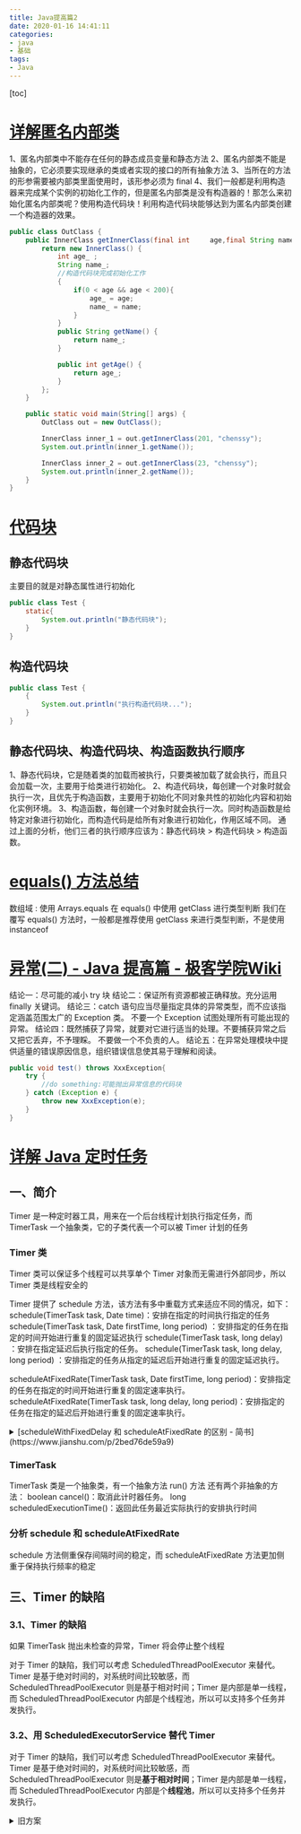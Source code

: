 ```yaml
---
title: Java提高篇2
date: 2020-01-16 14:41:11
categories:
- java
- 基础
tags:
- Java
---
```


[toc]

<!--more-->
# [详解匿名内部类](https://wiki.jikexueyuan.com/project/java-enhancement/java-ten.html)

1、匿名内部类中不能存在任何的静态成员变量和静态方法
2、匿名内部类不能是抽象的，它必须要实现继承的类或者实现的接口的所有抽象方法
3、当所在的方法的形参需要被内部类里面使用时，该形参必须为 final
4、我们一般都是利用构造器来完成某个实例的初始化工作的，但是匿名内部类是没有构造器的！那怎么来初始化匿名内部类呢？使用构造代码块！利用构造代码块能够达到为匿名内部类创建一个构造器的效果。

```java
public class OutClass {
    public InnerClass getInnerClass(final int     age,final String name){
        return new InnerClass() {
            int age_ ;
            String name_;
            //构造代码块完成初始化工作
            {
                if(0 < age && age < 200){
                    age_ = age;
                    name_ = name;
                }
            }
            public String getName() {
                return name_;
            }

            public int getAge() {
                return age_;
            }
        };
    }

    public static void main(String[] args) {
        OutClass out = new OutClass();

        InnerClass inner_1 = out.getInnerClass(201, "chenssy");
        System.out.println(inner_1.getName());

        InnerClass inner_2 = out.getInnerClass(23, "chenssy");
        System.out.println(inner_2.getName());
    }
}
```

# [代码块](https://wiki.jikexueyuan.com/project/java-enhancement/java-twelve.html)

## 静态代码块

主要目的就是对静态属性进行初始化

```Java
public class Test {
    static{
        System.out.println("静态代码块");
    }
}
```

## 构造代码块

```Java
public class Test {
    {
        System.out.println("执行构造代码块...");
    }
}
```

## 静态代码块、构造代码块、构造函数执行顺序

1、静态代码块，它是随着类的加载而被执行，只要类被加载了就会执行，而且只会加载一次，主要用于给类进行初始化。
2、构造代码块，每创建一个对象时就会执行一次，且优先于构造函数，主要用于初始化不同对象共性的初始化内容和初始化实例环境。
3、构造函数，每创建一个对象时就会执行一次。同时构造函数是给特定对象进行初始化，而构造代码是给所有对象进行初始化，作用区域不同。
通过上面的分析，他们三者的执行顺序应该为：静态代码块 > 构造代码块 > 构造函数。

# [equals() 方法总结](https://wiki.jikexueyuan.com/project/java-enhancement/java-thirteen.html)

数组域 : 使用 Arrays.equals
在 equals() 中使用 getClass 进行类型判断
我们在覆写 equals() 方法时，一般都是推荐使用 getClass 来进行类型判断，不是使用 instanceof

# [异常(二) - Java 提高篇 - 极客学院Wiki](https://wiki.jikexueyuan.com/project/java-enhancement/java-seventeen.html)

结论一：尽可能的减小 try 块
结论二：保证所有资源都被正确释放。充分运用 finally 关键词。
结论三：catch 语句应当尽量指定具体的异常类型，而不应该指定涵盖范围太广的 Exception 类。 不要一个 Exception 试图处理所有可能出现的异常。
结论四：既然捕获了异常，就要对它进行适当的处理。不要捕获异常之后又把它丢弃，不予理睬。 不要做一个不负责的人。
结论五：在异常处理模块中提供适量的错误原因信息，组织错误信息使其易于理解和阅读。

```java
public void test() throws XxxException{
    try {
        //do something:可能抛出异常信息的代码块
    } catch (Exception e) {
        throw new XxxException(e);
    }
}
```

# [详解 Java 定时任务](https://wiki.jikexueyuan.com/project/java-enhancement/java-add1.html)

## 一、简介

Timer 是一种定时器工具，用来在一个后台线程计划执行指定任务，而 TimerTask 一个抽象类，它的子类代表一个可以被 Timer 计划的任务

### Timer 类

Timer 类可以保证多个线程可以共享单个 Timer 对象而无需进行外部同步，所以 Timer 类是线程安全的

Timer 提供了 schedule 方法，该方法有多中重载方式来适应不同的情况，如下：
schedule(TimerTask task, Date time)：安排在指定的时间执行指定的任务
schedule(TimerTask task, Date firstTime, long period) ：安排指定的任务在指定的时间开始进行重复的固定延迟执行
schedule(TimerTask task, long delay) ：安排在指定延迟后执行指定的任务。
schedule(TimerTask task, long delay, long period) ：安排指定的任务从指定的延迟后开始进行重复的固定延迟执行。

scheduleAtFixedRate(TimerTask task, Date firstTime, long period)：安排指定的任务在指定的时间开始进行重复的固定速率执行。
scheduleAtFixedRate(TimerTask task, long delay, long period)：安排指定的任务在指定的延迟后开始进行重复的固定速率执行。

<details>
  <summary>[scheduleWithFixedDelay 和 scheduleAtFixedRate 的区别 - 简书](https://www.jianshu.com/p/2bed76de59a9)</summary>
ScheduledExecutorService#scheduleAtFixedRate() 指的是“以固定的频率”执行，period（周期）指的是两次成功执行之间的时间
比如，scheduleAtFixedRate(command, 5, 2, second)，第一次开始执行是5s后，假如执行耗时1s，那么下次开始执行是7s后，再下次开始执行是9s后

而 ScheduledExecutorService#scheduleWithFixedDelay() 指的是“以固定的延时”执行，delay（延时）指的是一次执行终止和下一次执行开始之间的延迟
scheduleWithFixedDelay(command, 5, 2, second)，第一次开始执行是 5s 后，假如执行耗时 1s，执行完成时间是 6s 后，那么下次开始执行是 8s 后，再下次开始执行是 11s 后

</details>

### TimerTask

TimerTask 类是一个抽象类，有一个抽象方法 run() 方法
还有两个非抽象的方法：
boolean cancel()：取消此计时器任务。
long scheduledExecutionTime()：返回此任务最近实际执行的安排执行时间

### 分析 schedule 和 scheduleAtFixedRate

schedule 方法侧重保存间隔时间的稳定，而 scheduleAtFixedRate 方法更加侧重于保持执行频率的稳定

## 三、Timer 的缺陷

### 3.1、Timer 的缺陷

如果 TimerTask 抛出未检查的异常，Timer 将会停止整个线程

对于 Timer 的缺陷，我们可以考虑 ScheduledThreadPoolExecutor 来替代。Timer 是基于绝对时间的，对系统时间比较敏感，而 ScheduledThreadPoolExecutor 则是基于相对时间；Timer 是内部是单一线程，而 ScheduledThreadPoolExecutor 内部是个线程池，所以可以支持多个任务并发执行。

### 3.2、用 ScheduledExecutorService 替代 Timer

对于 Timer 的缺陷，我们可以考虑 ScheduledThreadPoolExecutor 来替代。Timer 是基于绝对时间的，对系统时间比较敏感，而 ScheduledThreadPoolExecutor 则是**基于相对时间**；Timer 是内部是单一线程，而 ScheduledThreadPoolExecutor 内部是个**线程池**，所以可以支持多个任务并发执行。

<details>
  <summary>旧方案</summary>
```java
public class TimerTest03 {
    Timer timer;
    public TimerTest03(){
        timer = new Timer();
        timer.schedule(new TimerTaskTest03(), 1000, 2000);
    }
    public static void main(String[] args) {
        new TimerTest03();
    }
}

public class TimerTaskTest03 extends TimerTask{
    @Override
    public void run() {
        Date date = new Date(this.scheduledExecutionTime());
        System.out.println("本次执行该线程的时间为：" + date);
    }
}

```


</details>
<details>
  <summary>新方案</summary>
```Java
public class ScheduledExecutorTest {
    private  ScheduledExecutorService scheduExec;

    public long start;

    ScheduledExecutorTest(){
        this.scheduExec =  Executors.newScheduledThreadPool(2);  
        this.start = System.currentTimeMillis();
    }

    public void timerOne(){
        scheduExec.schedule(new Runnable() {
            public void run() {
                System.out.println("timerOne,the time:" + (System.currentTimeMillis() - start));
                try {
                    Thread.sleep(4000);
                } catch (InterruptedException e) {
                    e.printStackTrace();
                }
            }
        },1000,TimeUnit.MILLISECONDS);
    }

    public void timerTwo(){
        scheduExec.schedule(new Runnable() {
            public void run() {
                System.out.println("timerTwo,the time:" + (System.currentTimeMillis() - start));
            }
        },2000,TimeUnit.MILLISECONDS);
    }

    public static void main(String[] args) {
        ScheduledExecutorTest test = new ScheduledExecutorTest();
        test.timerOne();
        test.timerTwo();
    }
}
```

</details>

